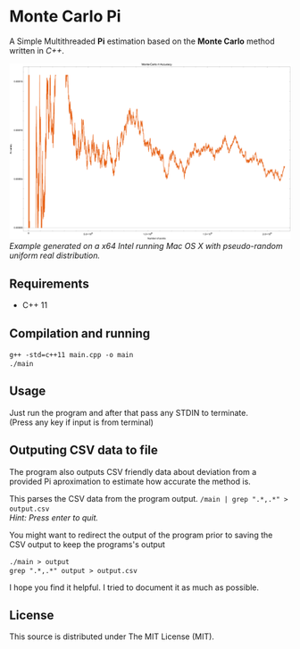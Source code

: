 Monte Carlo Pi
==============

A Simple Multithreaded **Pi** estimation based on the **Monte Carlo** method written in *C++*.

![Example results](/examples/Monte%20Carlo%20Pi%20Accuracy.png?raw=true)  
*Example generated on a x64 Intel running Mac OS X with pseudo-random uniform real distribution.*

Requirements
------------
 * C++ 11

Compilation and running
-----------------------
```
g++ -std=c++11 main.cpp -o main
./main
```

Usage
-----
Just run the program and after that pass any STDIN to terminate.  
(Press any key if input is from terminal)

Outputing CSV data to file
---------------------------
The program also outputs CSV friendly data about deviation from a provided Pi aproximation to estimate how accurate the method is.

This parses the CSV data from the program output.
```/main | grep ".*,.*" > output.csv ```  
_Hint: Press enter to quit._

You might want to redirect the output of the program prior to saving the CSV output to keep the programs's output
```
./main > output
grep ".*,.*" output > output.csv
```

I hope you find it helpful. I tried to document it as much as possible.

License
-------
This source is distributed under The MIT License (MIT).
